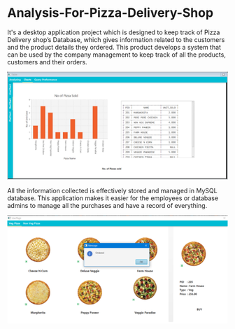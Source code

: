 # Analysis-For-Pizza-Delivery-Shop

It's a desktop application project which is designed to keep track of Pizza Delivery shop’s Database, which gives information related to the customers and the product details they ordered. This product develops a system that can be used by the company management to keep track of all the products, customers and their orders.


![AnalysisBarGraph](/ScreenShots/AnalysisBarGraph.png)


All the information collected is effectively stored and managed in MySQL database. This application makes it easier for the employees or database admins to manage all the purchases and have a record of everything.


![OrderedMsg](/ScreenShots/OrderedMsg.png)

